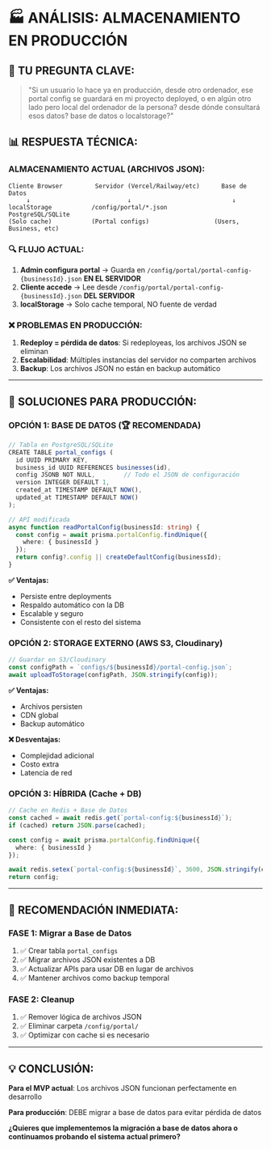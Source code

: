 # 🏭 ANÁLISIS: ALMACENAMIENTO EN PRODUCCIÓN

## 🤔 **TU PREGUNTA CLAVE:**
> "Si un usuario lo hace ya en producción, desde otro ordenador, ese portal config se guardará en mi proyecto deployed, o en algún otro lado pero local del ordenador de la persona? desde dónde consultará esos datos? base de datos o localstorage?"

## 📊 **RESPUESTA TÉCNICA:**

### **ALMACENAMIENTO ACTUAL (ARCHIVOS JSON):**
```
Cliente Browser         Servidor (Vercel/Railway/etc)      Base de Datos
     ↓                           ↓                            ↓
localStorage           /config/portal/*.json            PostgreSQL/SQLite
(Solo cache)           (Portal configs)                  (Users, Business, etc)
```

### **🔍 FLUJO ACTUAL:**
1. **Admin configura portal** → Guarda en `/config/portal/portal-config-{businessId}.json` **EN EL SERVIDOR**
2. **Cliente accede** → Lee desde `/config/portal/portal-config-{businessId}.json` **DEL SERVIDOR**
3. **localStorage** → Solo cache temporal, NO fuente de verdad

### **❌ PROBLEMAS EN PRODUCCIÓN:**
1. **Redeploy = pérdida de datos**: Si redeployeas, los archivos JSON se eliminan
2. **Escalabilidad**: Múltiples instancias del servidor no comparten archivos
3. **Backup**: Los archivos JSON no están en backup automático

---

## 🎯 **SOLUCIONES PARA PRODUCCIÓN:**

### **OPCIÓN 1: BASE DE DATOS** (🏆 RECOMENDADA)
```typescript
// Tabla en PostgreSQL/SQLite
CREATE TABLE portal_configs (
  id UUID PRIMARY KEY,
  business_id UUID REFERENCES businesses(id),
  config JSONB NOT NULL,        // Todo el JSON de configuración
  version INTEGER DEFAULT 1,
  created_at TIMESTAMP DEFAULT NOW(),
  updated_at TIMESTAMP DEFAULT NOW()
);

// API modificada
async function readPortalConfig(businessId: string) {
  const config = await prisma.portalConfig.findUnique({
    where: { businessId }
  });
  return config?.config || createDefaultConfig(businessId);
}
```

**✅ Ventajas:**
- Persiste entre deployments
- Respaldo automático con la DB
- Escalable y seguro
- Consistente con el resto del sistema

### **OPCIÓN 2: STORAGE EXTERNO** (AWS S3, Cloudinary)
```typescript
// Guardar en S3/Cloudinary
const configPath = `configs/${businessId}/portal-config.json`;
await uploadToStorage(configPath, JSON.stringify(config));
```

**✅ Ventajas:**
- Archivos persisten
- CDN global
- Backup automático

**❌ Desventajas:**
- Complejidad adicional
- Costo extra
- Latencia de red

### **OPCIÓN 3: HÍBRIDA** (Cache + DB)
```typescript
// Cache en Redis + Base de Datos
const cached = await redis.get(`portal-config:${businessId}`);
if (cached) return JSON.parse(cached);

const config = await prisma.portalConfig.findUnique({
  where: { businessId }
});

await redis.setex(`portal-config:${businessId}`, 3600, JSON.stringify(config));
return config;
```

---

## 🚀 **RECOMENDACIÓN INMEDIATA:**

### **FASE 1: Migrar a Base de Datos**
1. ✅ Crear tabla `portal_configs` 
2. ✅ Migrar archivos JSON existentes a DB
3. ✅ Actualizar APIs para usar DB en lugar de archivos
4. ✅ Mantener archivos como backup temporal

### **FASE 2: Cleanup**
1. ✅ Remover lógica de archivos JSON
2. ✅ Eliminar carpeta `/config/portal/`
3. ✅ Optimizar con cache si es necesario

---

## 💡 **CONCLUSIÓN:**

**Para el MVP actual**: Los archivos JSON funcionan perfectamente en desarrollo

**Para producción**: DEBE migrar a base de datos para evitar pérdida de datos

**¿Quieres que implementemos la migración a base de datos ahora o continuamos probando el sistema actual primero?**

